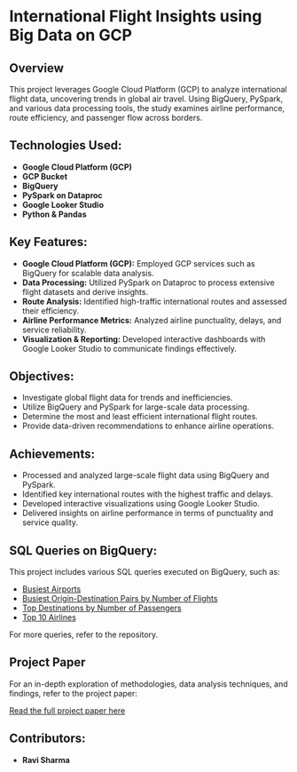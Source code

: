 # International Flight Insights using Big Data on GCP

## Overview
This project leverages Google Cloud Platform (GCP) to analyze international flight data, uncovering trends in global air travel. Using BigQuery, PySpark, and various data processing tools, the study examines airline performance, route efficiency, and passenger flow across borders.

## Technologies Used:
- **Google Cloud Platform (GCP)**
- **GCP Bucket**
- **BigQuery**
- **PySpark on Dataproc**
- **Google Looker Studio**
- **Python & Pandas**

## Key Features:
- **Google Cloud Platform (GCP):** Employed GCP services such as BigQuery for scalable data analysis.
- **Data Processing:** Utilized PySpark on Dataproc to process extensive flight datasets and derive insights.
- **Route Analysis:** Identified high-traffic international routes and assessed their efficiency.
- **Airline Performance Metrics:** Analyzed airline punctuality, delays, and service reliability.
- **Visualization & Reporting:** Developed interactive dashboards with Google Looker Studio to communicate findings effectively.

## Objectives:
- Investigate global flight data for trends and inefficiencies.
- Utilize BigQuery and PySpark for large-scale data processing.
- Determine the most and least efficient international flight routes.
- Provide data-driven recommendations to enhance airline operations.

## Achievements:
- Processed and analyzed large-scale flight data using BigQuery and PySpark.
- Identified key international routes with the highest traffic and delays.
- Developed interactive visualizations using Google Looker Studio.
- Delivered insights on airline performance in terms of punctuality and service quality.

 ## SQL Queries on BigQuery:
This project includes various SQL queries executed on BigQuery, such as:
- [Busiest Airports](https://github.com/zravii/Google-cloud-BQ/blob/main/Busiest%20Airports.sql)
- [Busiest Origin-Destination Pairs by Number of Flights](https://github.com/zravii/Google-cloud-BQ/blob/main/Busiest%20Origin-Destination%20Pairs%20by%20number%20of%20flights.sql)
- [Top Destinations by Number of Passengers](https://github.com/zravii/Google-cloud-BQ/blob/main/Top%20destinations%20by%20number%20of%20passengers.sql)
- [Top 10 Airlines](https://github.com/zravii/Google-cloud-BQ/blob/main/Top10_airlines.sql)

For more queries, refer to the repository.

## Project Paper
For an in-depth exploration of methodologies, data analysis techniques, and findings, refer to the project paper:

[Read the full project paper here](GCP_Paper.pdf)  


## Contributors:
- **Ravi Sharma**  
